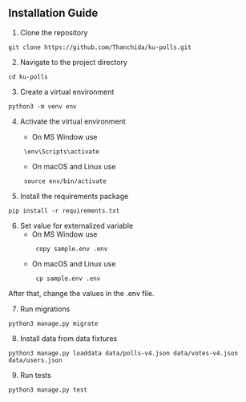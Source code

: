 ## Installation Guide
1. Clone the repository
```commandline
git clone https://github.com/Thanchida/ku-polls.git
```

2. Navigate to the project directory
```commandline
cd ku-polls
```

3. Create a virtual environment
```commandline
python3 -m venv env
```

4. Activate the virtual environment
    * On MS Window use
   ```commandline
    \env\Scripts\activate
   ```
   * On macOS and Linux use
   ```commandline
    source env/bin/activate
   ```

5. Install the requirements package
```commandline
pip install -r requirements.txt
```

6. Set value for externalized variable
   * On MS Window use
      ```commandline
       copy sample.env .env
      ```
   * On macOS and Linux use
     ```commandline
      cp sample.env .env
     ```
After that, change the values in the .env file.

7. Run migrations
```commandline
python3 manage.py migrate
```

8. Install data from data fixtures
```commandline
python3 manage.py loaddata data/polls-v4.json data/votes-v4.json data/users.json
```

9. Run tests
```commandline
python3 manage.py test
```